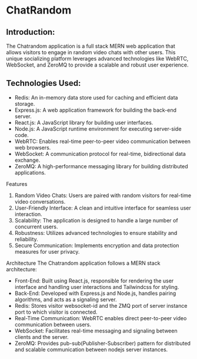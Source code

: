 # ChatRandom
## Introduction:
The Chatrandom application is a full stack MERN web application that allows visitors to engage in random video chats with other users. This unique socializing platform leverages advanced technologies like WebRTC, WebSocket, and ZeroMQ to provide a scalable and robust user experience.

## Technologies Used:
- Redis: An in-memory data store used for caching and efficient data storage.
- Express.js: A web application framework for building the back-end server.
- React.js: A JavaScript library for building user interfaces.
- Node.js: A JavaScript runtime environment for executing server-side code.
- WebRTC: Enables real-time peer-to-peer video communication between web browsers.
- WebSocket: A communication protocol for real-time, bidirectional data exchange.
- ZeroMQ: A high-performance messaging library for building distributed applications.

Features
1. Random Video Chats: Users are paired with random visitors for real-time video conversations.
2. User-Friendly Interface: A clean and intuitive interface for seamless user interaction.
3. Scalability: The application is designed to handle a large number of concurrent users.
4. Robustness: Utilizes advanced technologies to ensure stability and reliability.
5. Secure Communication: Implements encryption and data protection measures for user privacy.

Architecture
The Chatrandom application follows a MERN stack architecture:
- Front-End: Built using React.js, responsible for rendering the user interface and handling user interactions and Tailwindcss for styling.
- Back-End: Developed with Express.js and Node.js, handles pairing algorithms, and acts as a signaling server.
- Redis: Stores visitor websocket-id and the ZMQ port of server instance port to which visitor is connected.
- Real-Time Communication: WebRTC enables direct peer-to-peer video communication between users.
- WebSocket: Facilitates real-time messaging and signaling between clients and the server.
- ZeroMQ: Provides pub-sub(Publisher-Subscriber) pattern for distributed and scalable communication between nodejs server instances.
